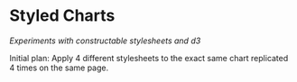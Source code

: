# Styled Charts

*Experiments with constructable stylesheets and d3*

Initial plan: Apply 4 different stylesheets to the exact same chart replicated 4 times on the same page.
